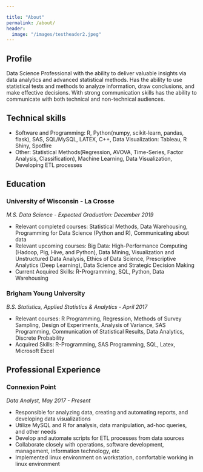 ```yaml
---

title: "About"
permalink: /about/
header:
  image: "/images/testheader2.jpeg"
---
```


## Profile
Data Science Professional with the ability to deliver valuable insights via data analytics and advanced statistical
methods. Has the ability to use statistical tests and methods to analyze information, draw conclusions, and make
effective decisions. With strong communication skills has the ability to communicate with both technical and
non-technical audiences.

## Technical skills
- Software and Programming: R, Python(numpy, scikit-learn, pandas, flask), SAS, SQL/MySQL, LATEX, C++, Data Visualization: Tableau, R Shiny, Spotfire
- Other: Statistical Methods(Regression, AVOVA, Time-Series, Factor Analysis, Classification), Machine Learning, Data Visualization, Developing ETL processes

## Education
### University of Wisconsin - La Crosse
*M.S. Data Science - Expected Graduation: December 2019*
- Relevant completed courses: Statistical Methods, Data Warehousing, Programming for Data Science (Python and R), Communicating about data
- Relevant upcoming courses: Big Data: High-Performance Computing (Hadoop, Pig, Hive, and Python), Data
Mining, Visualization and Unstructured Data Analysis, Ethics of Data Science, Prescriptive Analytics
(Deep Learning), Data Science and Strategic Decision Making
- Current Acquired Skills: R-Programming, SQL, Python, Data Warehousing

### Brigham Young University
*B.S. Statistics, Applied Statistics & Analytics - April 2017*
- Relevant courses: R Programming, Regression, Methods of Survey Sampling, Design of Experiments,
Analysis of Variance, SAS Programming, Communication of Statistical Results, Data Analytics, Discrete
Probability
- Acquired Skills: R-Programming, SAS Programming, SQL, Latex, Microsoft Excel

## Professional Experience
### Connexion Point
*Data Analyst, May 2017 - Present*
- Responsible for analyzing data, creating and automating reports, and developing data visualizations
- Utilize MySQL and R for analysis, data manipulation, ad-hoc queries, and other needs
- Develop and automate scripts for ETL processes from data sources
- Collaborate closely with operations, software development, management, information technology, etc
- Implemented linux environment on workstation, comfortable working in linux environment
